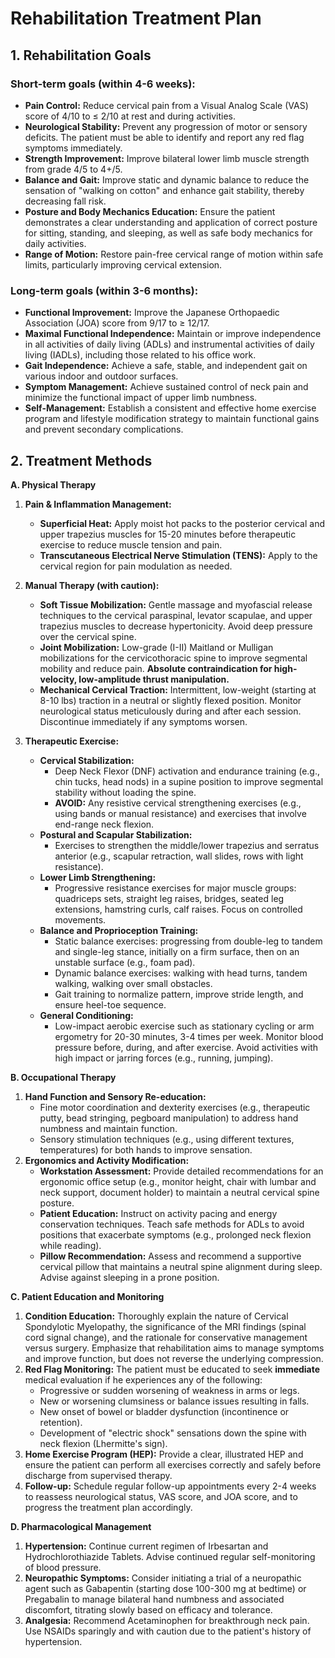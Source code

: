 # Rehabilitation Treatment Plan

## 1. Rehabilitation Goals

### Short-term goals (within 4-6 weeks):
*   **Pain Control:** Reduce cervical pain from a Visual Analog Scale (VAS) score of 4/10 to ≤ 2/10 at rest and during activities.
*   **Neurological Stability:** Prevent any progression of motor or sensory deficits. The patient must be able to identify and report any red flag symptoms immediately.
*   **Strength Improvement:** Improve bilateral lower limb muscle strength from grade 4/5 to 4+/5.
*   **Balance and Gait:** Improve static and dynamic balance to reduce the sensation of "walking on cotton" and enhance gait stability, thereby decreasing fall risk.
*   **Posture and Body Mechanics Education:** Ensure the patient demonstrates a clear understanding and application of correct posture for sitting, standing, and sleeping, as well as safe body mechanics for daily activities.
*   **Range of Motion:** Restore pain-free cervical range of motion within safe limits, particularly improving cervical extension.

### Long-term goals (within 3-6 months):
*   **Functional Improvement:** Improve the Japanese Orthopaedic Association (JOA) score from 9/17 to ≥ 12/17.
*   **Maximal Functional Independence:** Maintain or improve independence in all activities of daily living (ADLs) and instrumental activities of daily living (IADLs), including those related to his office work.
*   **Gait Independence:** Achieve a safe, stable, and independent gait on various indoor and outdoor surfaces.
*   **Symptom Management:** Achieve sustained control of neck pain and minimize the functional impact of upper limb numbness.
*   **Self-Management:** Establish a consistent and effective home exercise program and lifestyle modification strategy to maintain functional gains and prevent secondary complications.

## 2. Treatment Methods

**A. Physical Therapy**

1.  **Pain & Inflammation Management:**
    *   **Superficial Heat:** Apply moist hot packs to the posterior cervical and upper trapezius muscles for 15-20 minutes before therapeutic exercise to reduce muscle tension and pain.
    *   **Transcutaneous Electrical Nerve Stimulation (TENS):** Apply to the cervical region for pain modulation as needed.

2.  **Manual Therapy (with caution):**
    *   **Soft Tissue Mobilization:** Gentle massage and myofascial release techniques to the cervical paraspinal, levator scapulae, and upper trapezius muscles to decrease hypertonicity. Avoid deep pressure over the cervical spine.
    *   **Joint Mobilization:** Low-grade (I-II) Maitland or Mulligan mobilizations for the cervicothoracic spine to improve segmental mobility and reduce pain. **Absolute contraindication for high-velocity, low-amplitude thrust manipulation.**
    *   **Mechanical Cervical Traction:** Intermittent, low-weight (starting at 8-10 lbs) traction in a neutral or slightly flexed position. Monitor neurological status meticulously during and after each session. Discontinue immediately if any symptoms worsen.

3.  **Therapeutic Exercise:**
    *   **Cervical Stabilization:**
        *   Deep Neck Flexor (DNF) activation and endurance training (e.g., chin tucks, head nods) in a supine position to improve segmental stability without loading the spine.
        *   **AVOID:** Any resistive cervical strengthening exercises (e.g., using bands or manual resistance) and exercises that involve end-range neck flexion.
    *   **Postural and Scapular Stabilization:**
        *   Exercises to strengthen the middle/lower trapezius and serratus anterior (e.g., scapular retraction, wall slides, rows with light resistance).
    *   **Lower Limb Strengthening:**
        *   Progressive resistance exercises for major muscle groups: quadriceps sets, straight leg raises, bridges, seated leg extensions, hamstring curls, calf raises. Focus on controlled movements.
    *   **Balance and Proprioception Training:**
        *   Static balance exercises: progressing from double-leg to tandem and single-leg stance, initially on a firm surface, then on an unstable surface (e.g., foam pad).
        *   Dynamic balance exercises: walking with head turns, tandem walking, walking over small obstacles.
        *   Gait training to normalize pattern, improve stride length, and ensure heel-toe sequence.
    *   **General Conditioning:**
        *   Low-impact aerobic exercise such as stationary cycling or arm ergometry for 20-30 minutes, 3-4 times per week. Monitor blood pressure before, during, and after exercise. Avoid activities with high impact or jarring forces (e.g., running, jumping).

**B. Occupational Therapy**

1.  **Hand Function and Sensory Re-education:**
    *   Fine motor coordination and dexterity exercises (e.g., therapeutic putty, bead stringing, pegboard manipulation) to address hand numbness and maintain function.
    *   Sensory stimulation techniques (e.g., using different textures, temperatures) for both hands to improve sensation.
2.  **Ergonomics and Activity Modification:**
    *   **Workstation Assessment:** Provide detailed recommendations for an ergonomic office setup (e.g., monitor height, chair with lumbar and neck support, document holder) to maintain a neutral cervical spine posture.
    *   **Patient Education:** Instruct on activity pacing and energy conservation techniques. Teach safe methods for ADLs to avoid positions that exacerbate symptoms (e.g., prolonged neck flexion while reading).
    *   **Pillow Recommendation:** Assess and recommend a supportive cervical pillow that maintains a neutral spine alignment during sleep. Advise against sleeping in a prone position.

**C. Patient Education and Monitoring**

1.  **Condition Education:** Thoroughly explain the nature of Cervical Spondylotic Myelopathy, the significance of the MRI findings (spinal cord signal change), and the rationale for conservative management versus surgery. Emphasize that rehabilitation aims to manage symptoms and improve function, but does not reverse the underlying compression.
2.  **Red Flag Monitoring:** The patient must be educated to seek **immediate** medical evaluation if he experiences any of the following:
    *   Progressive or sudden worsening of weakness in arms or legs.
    *   New or worsening clumsiness or balance issues resulting in falls.
    *   New onset of bowel or bladder dysfunction (incontinence or retention).
    *   Development of "electric shock" sensations down the spine with neck flexion (Lhermitte's sign).
3.  **Home Exercise Program (HEP):** Provide a clear, illustrated HEP and ensure the patient can perform all exercises correctly and safely before discharge from supervised therapy.
4.  **Follow-up:** Schedule regular follow-up appointments every 2-4 weeks to reassess neurological status, VAS score, and JOA score, and to progress the treatment plan accordingly.

**D. Pharmacological Management**

1.  **Hypertension:** Continue current regimen of Irbesartan and Hydrochlorothiazide Tablets. Advise continued regular self-monitoring of blood pressure.
2.  **Neuropathic Symptoms:** Consider initiating a trial of a neuropathic agent such as Gabapentin (starting dose 100-300 mg at bedtime) or Pregabalin to manage bilateral hand numbness and associated discomfort, titrating slowly based on efficacy and tolerance.
3.  **Analgesia:** Recommend Acetaminophen for breakthrough neck pain. Use NSAIDs sparingly and with caution due to the patient's history of hypertension.